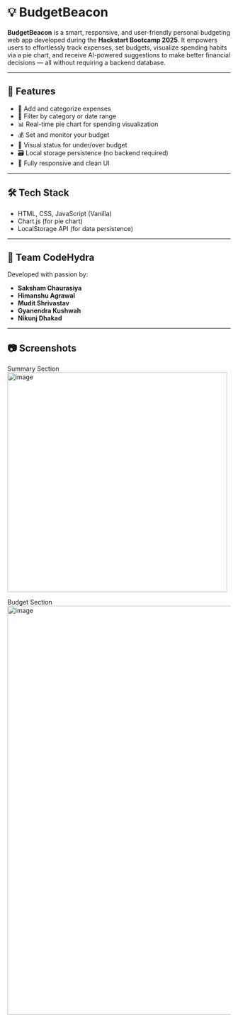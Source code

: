 # 💡 BudgetBeacon

**BudgetBeacon** is a smart, responsive, and user-friendly personal budgeting web app developed during the **Hackstart Bootcamp 2025**. It empowers users to effortlessly track expenses, set budgets, visualize spending habits via a pie chart, and receive AI-powered suggestions to make better financial decisions — all without requiring a backend database.

---

## 🚀 Features

- 💸 Add and categorize expenses
- 📅 Filter by category or date range
- 📊 Real-time pie chart for spending visualization
- 💰 Set and monitor your budget
- 🔔 Visual status for under/over budget
- 🗃️ Local storage persistence (no backend required)
- 📱 Fully responsive and clean UI

---

## 🛠️ Tech Stack

- HTML, CSS, JavaScript (Vanilla)
- Chart.js (for pie chart)
- LocalStorage API (for data persistence)


---

## 👥 Team CodeHydra

Developed with passion by:

- **Saksham Chaurasiya**
- **Himanshu Agrawal**
- **Mudit Shrivastav**
- **Gyanendra Kushwah**
- **Nikunj Dhakad**

---

## 📷 Screenshots

Summary Section
<img width="496" alt="image" src="https://github.com/user-attachments/assets/9948a483-f10a-4c85-aa76-0c728b13ab90" />

Budget Section
<img width="923" alt="image" src="https://github.com/user-attachments/assets/5a2bcf3c-7bf5-4b1d-962a-3854ab569fda" />



